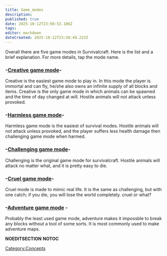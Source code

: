 ```yaml
---
title: Game_modes
description: 
published: true
date: 2025-10-12T23:50:53.106Z
tags: 
editor: markdown
dateCreated: 2025-10-12T23:50:49.223Z
---
```


Overall there are five game modes in Survivalcraft. Here is the list and
a brief explanation. For more details, tap the mode name. 

### \-[Creative game mode](Creative_Gamemode.md "wikilink")-

Creative is the easiest game mode to play in. In this mode the player is
immortal and can fly, he/she also owns an infinite supply of all blocks
and items. Creative is the only game mode in which animals can be
spawned and the time of day changed at will. Hostile animals will not
attack unless provoked.

### \-[Harmless game mode](Harmless_Gamemode "wikilink")-

Harmless game mode is the easiest of survival modes. Hostile animals
will not attack unless provoked, and the player suffers less health
damage then challenging game mode when harmed.

### \-[Challenging game mode](Challenging_Gamemode.md "wikilink")-

Challenging is the original game mode for survivalcraft. Hostile animals
will attack no matter what, and it is pretty easy to die.

### \-[Cruel game mode](Cruel_Gamemode.md "wikilink")-

Cruel mode is made to mimic real life. It is the same as challenging,
but with one catch; if you die, you will lose the world completely.
cruel or what?

### \-[Adventure game mode](Adventure_Gamemode.md "wikilink") -

Probably the least used game mode, adventure makes it impossble to break
any blocks without a tool of some sorts. It is most commonly used to
make adventure maps.

__NOEDITSECTION__ __NOTOC__

[Category:Concepts](Category:Concepts "wikilink")